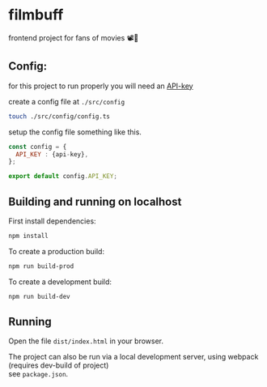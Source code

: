 # filmbuff

frontend project for fans of movies 📽🍿

## Config:

for this project to run properly you will need an [API-key](http://www.omdbapi.com/apikey.aspx)

create a config file at `./src/config`

```sh
touch ./src/config/config.ts
```

setup the config file something like this.

```js
const config = {
  API_KEY : {api-key},
};

export default config.API_KEY;
```

## Building and running on localhost

First install dependencies:

```sh
npm install
```

To create a production build:

```sh
npm run build-prod
```

To create a development build:

```sh
npm run build-dev
```

## Running

Open the file `dist/index.html` in your browser.

The project can also be run via a local development server, using webpack (requires dev-build of project)  
see `package.json`.
